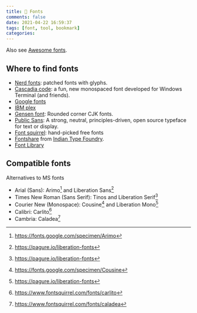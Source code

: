 ```yaml
---
title: 🔖 Fonts
comments: false
date: 2021-04-22 16:59:37
tags: [font, tool, bookmark]
categories:
---
```


Also see [Awesome fonts](https://github.com/brabadu/awesome-fonts).

<!-- more -->

## Where to find fonts

- [Nerd fonts](https://www.nerdfonts.com/): patched fonts with glyphs.
- [Cascadia code](https://github.com/microsoft/cascadia-code): a fun, new monospaced font developed for Windows Terminal (and friends).
- [Google fonts](https://fonts.google.com/)
- [IBM plex](https://github.com/IBM/plex)
- [Gensen font](https://github.com/ButTaiwan/gensen-font): Rounded corner CJK fonts.
- [Public Sans](https://github.com/uswds/public-sans): A strong, neutral, principles-driven, open source typeface for text or display.
- [Font squirrel](https://www.fontsquirrel.com/): hand-picked free fonts
- [Fontshare](https://www.fontshare.com/) from [Indian Type Foundry](https://www.indiantypefoundry.com/).
- [Font Library](https://fontlibrary.org/)

## Compatible fonts

Alternatives to MS fonts

- Arial (Sans): Arimo[^arimo] and Liberation Sans[^lib]
- Times New Roman (Sans Serif): Tinos and Liberation Serif[^lib]
- Courier New (Monospace): Cousine[^cousine] and Liberation Mono[^lib]
- Calibri: Carlito[^carlito]
- Cambria: Caladea[^caladea]


[^lib]: https://pagure.io/liberation-fonts
[^arimo]: https://fonts.google.com/specimen/Arimo
[^tinos]: https://fonts.google.com/specimen/Tinos
[^cousine]: https://fonts.google.com/specimen/Cousine
[^carlito]: https://www.fontsquirrel.com/fonts/carlito
[^caladea]: https://www.fontsquirrel.com/fonts/caladea
